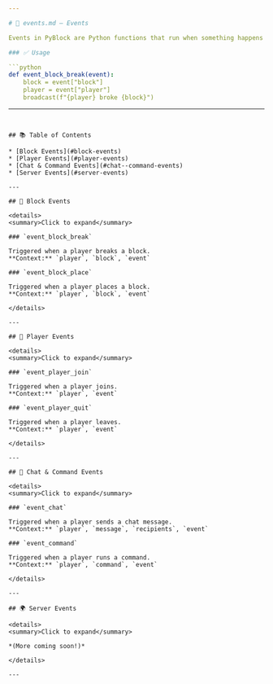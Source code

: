 ```yaml
---

# 📑 events.md — Events

Events in PyBlock are Python functions that run when something happens on the server (like a block breaking or a player joining).

### ✅ Usage

```python
def event_block_break(event):
    block = event["block"]
    player = event["player"]
    broadcast(f"{player} broke {block}")
```

---
```


## 📚 Table of Contents

* [Block Events](#block-events)
* [Player Events](#player-events)
* [Chat & Command Events](#chat--command-events)
* [Server Events](#server-events)

---

## 🧱 Block Events

<details>
<summary>Click to expand</summary>

### `event_block_break`

Triggered when a player breaks a block.
**Context:** `player`, `block`, `event`

### `event_block_place`

Triggered when a player places a block.
**Context:** `player`, `block`, `event`

</details>

---

## 🧑 Player Events

<details>
<summary>Click to expand</summary>

### `event_player_join`

Triggered when a player joins.
**Context:** `player`, `event`

### `event_player_quit`

Triggered when a player leaves.
**Context:** `player`, `event`

</details>

---

## 💬 Chat & Command Events

<details>
<summary>Click to expand</summary>

### `event_chat`

Triggered when a player sends a chat message.
**Context:** `player`, `message`, `recipients`, `event`

### `event_command`

Triggered when a player runs a command.
**Context:** `player`, `command`, `event`

</details>

---

## 🌍 Server Events

<details>
<summary>Click to expand</summary>

*(More coming soon!)*

</details>

---